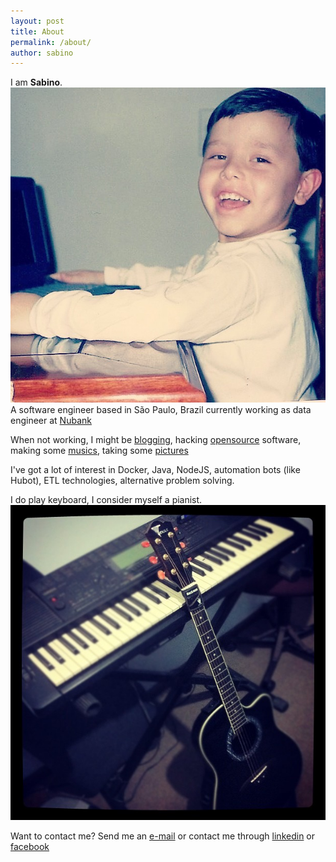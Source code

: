 ```yaml
---
layout: post
title: About
permalink: /about/
author: sabino
---
```


I am **Sabino**.
![sabino when 6 years old](/images/me.jpg)
A software engineer based in São Paulo, Brazil currently working
as data engineer at [Nubank](https://nubank.com.br)

When not working, I might be [blogging](https://sabino.github.io),
hacking [opensource](https://github.com/sabino) software,
making some [musics](https://soundcloud.com/felipe-guilherme-sabino),
taking some [pictures](https://instagram.com/sabino)

I've got a lot of interest in Docker, Java, NodeJS, automation bots (like Hubot),
ETL technologies, alternative problem solving.

I do play keyboard, I consider myself a pianist.
![sabino pianist](/images/pianist.jpg)

Want to contact me? Send me an [e-mail](mailto:felipe@sabino.pro)
or contact me through [linkedin](https://linkedin.com/in/fgsabino/en)
or [facebook](https://facebook.com/fgsabino)
